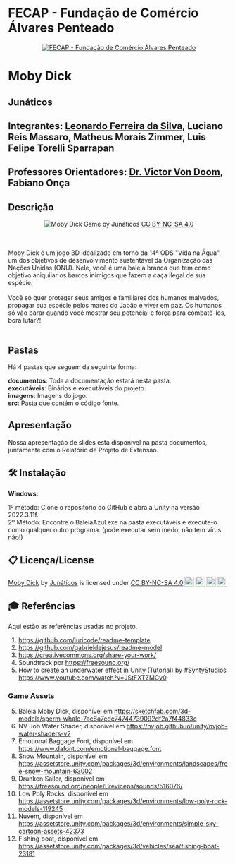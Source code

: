 # FECAP - Fundação de Comércio Álvares Penteado

<p align="center">
<a href= "https://www.fecap.br/"><img src="https://encrypted-tbn0.gstatic.com/images?q=tbn:ANd9GcRhZPrRa89Kma0ZZogxm0pi-tCn_TLKeHGVxywp-LXAFGR3B1DPouAJYHgKZGV0XTEf4AE&usqp=CAU" alt="FECAP - Fundação de Comércio Álvares Penteado" border="0"></a>
</p>

# Moby Dick

## Junáticos

## Integrantes: <a href="https://www.linkedin.com/in/leoonaardoferreira/">Leonardo Ferreira da Silva</a>, Luciano Reis Massaro, Matheus Morais Zimmer, Luis Felipe Torelli Sparrapan

## Professores Orientadores: <a href="https://www.linkedin.com/in/victorbarq/">Dr. Victor Von Doom</a>, Fabiano Onça

## Descrição

<p align="center">
<img src="https://i.imgur.com/7EuHxiB.jpg" alt="Moby Dick" border="0">
  Game by Junáticos <a rel="license" href="https://creativecommons.org/licenses/by-nc-sa/4.0/?ref=chooser-v1">CC BY-NC-SA 4.0</a>
</p>


<br><br>
Moby Dick é um jogo 3D idealizado em torno da 14ª ODS "Vida na Água", um dos objetivos de desenvolvimento sustentável da Organização das Nações Unidas (ONU). Nele, você é uma baleia branca que tem como objetivo aniquilar os barcos inimigos que fazem a caça ilegal de sua espécie.
<br><br>
Você só quer proteger seus amigos e familiares dos humanos malvados, propagar sua espécie pelos mares do Japão e viver em paz. Os humanos só vão parar quando você mostrar seu potencial e força para combatê-los, bora lutar?!
<br><br>

## Pastas

Há 4 pastas que seguem da seguinte forma:

<b>documentos</b>: Toda a documentação estará nesta pasta.<br>
<b>executáveis</b>: Binários e executáveis do projeto.<br>
<b>imagens</b>: Imagens do jogo.<br>
<b>src</b>: Pasta que contém o código fonte.

## Apresentação

Nossa apresentação de slides está disponível na pasta documentos, juntamente com o Relatório de Projeto de Extensão.

## 🛠 Instalação

<b>Windows:</b>

1º método: Clone o repositório do GitHub e abra a Unity na versão 2022.3.11f.
<br>
2º Método: Encontre o BaleiaAzul.exe na pasta executáveis e execute-o como qualquer outro programa. (pode executar sem medo, não tem vírus não!)


## 📋 Licença/License

<p xmlns:cc="http://creativecommons.org/ns#" xmlns:dct="http://purl.org/dc/terms/"><a property="dct:title" rel="cc:attributionURL" href="https://github.com/2023-2-MCC1/Projeto1">Moby Dick</a> by <a rel="cc:attributionURL dct:creator" property="cc:attributionName" href="https://github.com/2023-2-MCC1">Junáticos</a> is licensed under <a href="http://creativecommons.org/licenses/by-nc-sa/4.0/?ref=chooser-v1" target="_blank" rel="license noopener noreferrer" style="display:inline-block;">CC BY-NC-SA 4.0<img style="height:22px!important;margin-left:3px;vertical-align:text-bottom;" src="https://mirrors.creativecommons.org/presskit/icons/cc.svg?ref=chooser-v1"><img style="height:22px!important;margin-left:3px;vertical-align:text-bottom;" src="https://mirrors.creativecommons.org/presskit/icons/by.svg?ref=chooser-v1"><img style="height:22px!important;margin-left:3px;vertical-align:text-bottom;" src="https://mirrors.creativecommons.org/presskit/icons/nc.svg?ref=chooser-v1"><img style="height:22px!important;margin-left:3px;vertical-align:text-bottom;" src="https://mirrors.creativecommons.org/presskit/icons/sa.svg?ref=chooser-v1"></a></p>

## 🎓 Referências

Aqui estão as referências usadas no projeto.

1. <https://github.com/iuricode/readme-template>
3. <https://github.com/gabrieldejesus/readme-model>
4. <https://creativecommons.org/share-your-work/>
6. Soundtrack por <https://freesound.org/>
7. How to create an underwater effect in Unity (Tutorial) by #SyntyStudios <https://www.youtube.com/watch?v=JStFXTZMCv0>
   
### Game Assets
5. Baleia Moby Dick, disponível em <https://sketchfab.com/3d-models/sperm-whale-7ac6a7cdc74744739092df2a7f44833c>
6. NV Job Water Shader, disponível em <https://nvjob.github.io/unity/nvjob-water-shaders-v2>
7. Emotional Baggage Font, disponível em <https://www.dafont.com/emotional-baggage.font>
8. Snow Mountain, disponível em <https://assetstore.unity.com/packages/3d/environments/landscapes/free-snow-mountain-63002>
9. Drunken Sailor, disponível em <https://freesound.org/people/Breviceps/sounds/516076/>
10. Low Poly Rocks, disponível em <https://assetstore.unity.com/packages/3d/environments/low-poly-rock-models-119245>
11. Nuvem, disponível em <https://assetstore.unity.com/packages/3d/environments/simple-sky-cartoon-assets-42373>
12. Fishing boat, disponível em <https://assetstore.unity.com/packages/3d/vehicles/sea/fishing-boat-23181>
